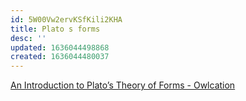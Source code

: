 ```yaml
---
id: 5W00Vw2ervKSfKili2KHA
title: Plato s forms
desc: ''
updated: 1636044498868
created: 1636044480037
---
```


[An Introduction to Plato’s Theory of Forms - Owlcation](https://owlcation.com/humanities/An-Introduction-to-Platos-Theory-of-Forms)
